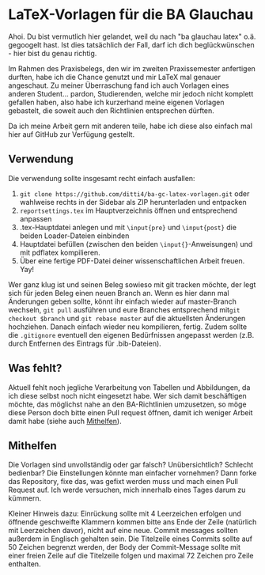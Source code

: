 # LaTeX-Vorlagen für die BA Glauchau

Ahoi. Du bist vermutlich hier gelandet, weil du nach "ba glauchau latex" o.ä. gegoogelt hast.
Ist dies tatsächlich der Fall, darf ich dich beglückwünschen - hier bist du genau richtig.

Im Rahmen des Praxisbelegs, den wir im zweiten Praxissemester anfertigen durften, habe ich die Chance genutzt
und mir LaTeX mal genauer angeschaut. Zu meiner Überraschung fand ich auch Vorlagen eines anderen
Student… pardon, Studierenden, welche mir jedoch nicht komplett gefallen haben, also habe ich kurzerhand
meine eigenen Vorlagen gebastelt, die soweit auch den Richtlinien entsprechen dürften.

Da ich meine Arbeit gern mit anderen teile, habe ich diese also einfach mal hier auf GitHub zur Verfügung
gestellt.

## Verwendung

Die verwendung sollte insgesamt recht einfach ausfallen:

1. `git clone https://github.com/ditti4/ba-gc-latex-vorlagen.git` oder wahlweise rechts in der Sidebar als ZIP herunterladen und entpacken
1. `reportsettings.tex` im Hauptverzeichnis öffnen und entsprechend anpassen
1. .tex-Hauptdatei anlegen und mit `\input{pre}` und `\input{post}` die beiden Loader-Dateien einbinden
1. Hauptdatei befüllen (zwischen den beiden `\input{}`-Anweisungen) und mit pdflatex kompilieren.
1. Über eine fertige PDF-Datei deiner wissenschaftlichen Arbeit freuen. Yay!

Wer ganz klug ist und seinen Beleg sowieso mit git tracken möchte, der legt sich für jeden Beleg einen neuen Branch an.
Wenn es hier dann mal Änderungen geben sollte, könnt ihr einfach wieder auf master-Branch wechseln, `git pull`
ausführen und eure Branches entsprechend mit`git checkout $branch` und `git rebase master` auf die aktuellsten
Änderungen hochziehen. Danach einfach wieder neu kompilieren, fertig. Zudem sollte die `.gitignore` eventuell den
eigenen Bedürfnissen angepasst werden (z.B. durch Entfernen des Eintrags für .bib-Dateien).

## Was fehlt?

Aktuell fehlt noch jegliche Verarbeitung von Tabellen und Abbildungen, da ich diese selbst noch nicht eingesetzt
habe. Wer sich damit beschäftigen möchte, das möglichst nahe an den BA-Richtlinien umzusetzen, so möge diese Person
doch bitte einen Pull request öffnen, damit ich weniger Arbeit damit habe (siehe auch [Mithelfen](#mithelfen)).

## Mithelfen

Die Vorlagen sind unvollständig oder gar falsch? Unübersichtlich? Schlecht bedienbar? Die Einstellungen
könnte man einfacher vornehmen? Dann forke das Repository, fixe das, was gefixt werden muss und mach einen
Pull Request auf. Ich werde versuchen, mich innerhalb eines Tages darum zu kümmern.

Kleiner Hinweis dazu: Einrückung sollte mit 4 Leerzeichen erfolgen und öffnende geschweifte Klammern kommen
bitte ans Ende der Zeile (natürlich mit Leerzeichen davor), nicht auf eine neue. Commit messages sollten außerdem
in Englisch gehalten sein. Die Titelzeile eines Commits sollte auf 50 Zeichen begrenzt werden, der Body der
Commit-Message sollte mit einer freien Zeile auf die Titelzeile folgen und maximal 72 Zeichen pro Zeile enthalten.
